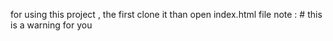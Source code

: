 for using this project , the first clone it than open index.html file
note : #
this is a warning for you 

